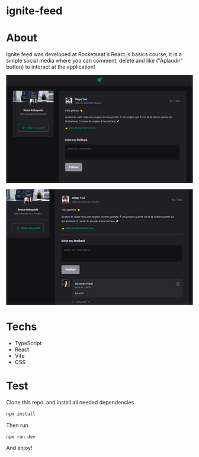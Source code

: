 # ignite-feed
# About
Ignite feed was developed at Rocketseat's React.js basics course, it is a simple social media where you can comment, delete and like ("Aplaudir" button) to interact at the application!
<p align="center"> <img src="./1.png"> </p> 
<p align="center"> <img src="./2.png"> </p> 

# Techs
- TypeScript
- React
- Vite
- CSS

# Test
Clone this repo. and install all needed dependencies

```bash
npm install
```
Then run 
```bash
npm run dev
```
And enjoy!

